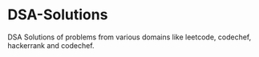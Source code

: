 # DSA-Solutions
DSA Solutions of problems from various domains like leetcode, codechef, hackerrank and codechef. 
